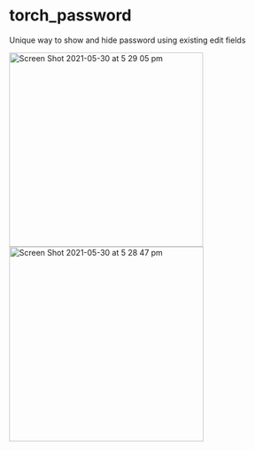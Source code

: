 # torch_password

Unique way to show and hide password using existing edit fields


<img width="350" alt="Screen Shot 2021-05-30 at 5 29 05 pm" src="https://user-images.githubusercontent.com/5749558/120096026-8d871100-c16c-11eb-8ba8-8a8c34defde7.png">
<img width="351" alt="Screen Shot 2021-05-30 at 5 28 47 pm" src="https://user-images.githubusercontent.com/5749558/120096030-911a9800-c16c-11eb-80b3-17c58a761b1c.png">

